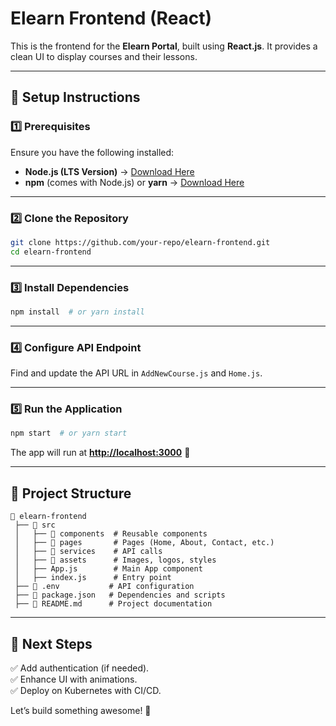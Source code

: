 # Elearn Frontend (React)

This is the frontend for the **Elearn Portal**, built using **React.js**. It provides a clean UI to display courses and their lessons.

---

## 🚀 Setup Instructions

### **1️⃣ Prerequisites**

Ensure you have the following installed:

- **Node.js (LTS Version)** → [Download Here](https://nodejs.org/)
- **npm** (comes with Node.js) or **yarn** → [Download Here](https://classic.yarnpkg.com/lang/en/docs/install/)

---

### **2️⃣ Clone the Repository**

```sh
git clone https://github.com/your-repo/elearn-frontend.git
cd elearn-frontend
```

---

### **3️⃣ Install Dependencies**

```sh
npm install  # or yarn install
```

---

### **4️⃣ Configure API Endpoint**

Find and update the API URL in `AddNewCourse.js` and `Home.js`.

---

### **5️⃣ Run the Application**

```sh
npm start  # or yarn start
```

The app will run at **[http://localhost:3000](http://localhost:3000)** 🎉

---

## 📁 Project Structure

```plaintext
📂 elearn-frontend
 ├── 📂 src
 │   ├── 📂 components  # Reusable components
 │   ├── 📂 pages       # Pages (Home, About, Contact, etc.)
 │   ├── 📂 services    # API calls
 │   ├── 📂 assets      # Images, logos, styles
 │   ├── App.js        # Main App component
 │   ├── index.js      # Entry point
 ├── 📄 .env           # API configuration
 ├── 📄 package.json   # Dependencies and scripts
 ├── 📄 README.md      # Project documentation
```

---

## 🚀 Next Steps

✅ Add authentication (if needed).\
✅ Enhance UI with animations.\
✅ Deploy on Kubernetes with CI/CD.

Let’s build something awesome! 🚀

